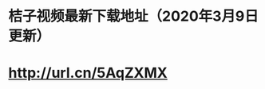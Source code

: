 <a>桔子视频最新下载地址（2020年3月9日更新）</a>
================================================
<a>http://url.cn/5AqZXMX</a>
================================================
